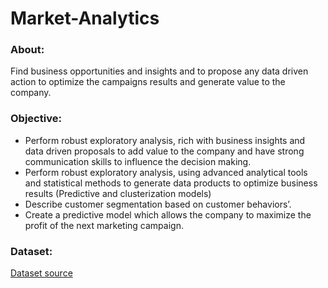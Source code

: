 # Market-Analytics
### About:

Find business opportunities and insights and to propose any data driven action to optimize the campaigns results and generate value to the company.

### Objective:

- Perform robust exploratory analysis, rich with business insights and data driven proposals to add value to the company and have strong communication skills to influence the decision making.
- Perform robust exploratory analysis, using advanced analytical tools and statistical methods to generate data products to optimize business results (Predictive and clusterization models)
- Describe customer segmentation based on customer behaviors’.
- Create a predictive model which allows the company to maximize the profit of the next marketing campaign.
### Dataset:

[Dataset source](https://www.kaggle.com/datasets/jackdaoud/marketing-data)
